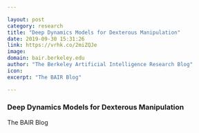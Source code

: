 ```yaml
---

layout: post
category: research
title: "Deep Dynamics Models for Dexterous Manipulation"
date: 2019-09-30 15:31:26
link: https://vrhk.co/2miZQJe
image: 
domain: bair.berkeley.edu
author: "The Berkeley Artificial Intelligence Research Blog"
icon: 
excerpt: "The BAIR Blog"

---
```


### Deep Dynamics Models for Dexterous Manipulation

The BAIR Blog
